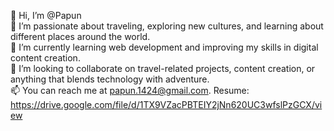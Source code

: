 👋 Hi, I’m @Papun  
👀 I’m passionate about traveling, exploring new cultures, and learning about different places around the world.  
🌱 I’m currently learning web development and improving my skills in digital content creation.  
💞️ I’m looking to collaborate on travel-related projects, content creation, or anything that blends technology with adventure.  
📫 You can reach me at papun.1424@gmail.com.
Resume: https://drive.google.com/file/d/1TX9VZacPBTEIY2jNn620UC3wfslPzGCX/view
